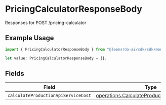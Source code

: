 # PricingCalculatorResponseBody

Responses for POST /pricing-calculator

## Example Usage

```typescript
import { PricingCalculatorResponseBody } from "@leonardo-ai/sdk/sdk/models/operations";

let value: PricingCalculatorResponseBody = {};
```

## Fields

| Field                                                                                                               | Type                                                                                                                | Required                                                                                                            | Description                                                                                                         |
| ------------------------------------------------------------------------------------------------------------------- | ------------------------------------------------------------------------------------------------------------------- | ------------------------------------------------------------------------------------------------------------------- | ------------------------------------------------------------------------------------------------------------------- |
| `calculateProductionApiServiceCost`                                                                                 | [operations.CalculateProductionApiServiceCost](../../../sdk/models/operations/calculateproductionapiservicecost.md) | :heavy_minus_sign:                                                                                                  | N/A                                                                                                                 |